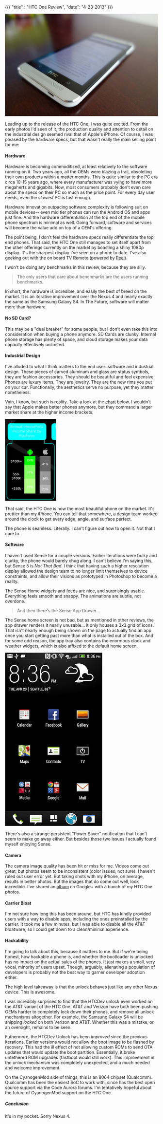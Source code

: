 {{{
  "title" : "HTC One Review",
  "date": "4-23-2013"
}}}

![](one-review/title.jpg)

Leading up to the release of the HTC One, I was quite excited. From the early photos I'd seen of it, the production quality and attention to detail
on the industrial design seemed rival that of Apple's iPhone. Of course, I was pleased by the hardware specs, but that wasn't really the main
selling point for me:

#### Hardware

Hardware is becoming commoditized, at least relatively to the software running on it. Two years ago, all the OEMs were blazing a trail, obsoleting their own
products within a matter months. This is quite similar to the PC era circa 10-15 years ago, where every manufacturer was vying to have more megahertz and gigabits.
Now, most consumers probably don't even care about the specs on their PC so much as the price point. For every day user needs, even the _slowest_ PC
is fast enough.

Hardware innovation outpacing software complexity is following suit on mobile devices-- even mid tier phones can run the Android OS and apps just fine.
And the hardware differentiation at the top end of the mobile phone spectrum is minimal as well. Going forward, software and services will become the
value add on top of a OEM's offering.

The point being, I don't feel the hardware specs really differentiate the top end phones. That said, the HTC One still manages to set itself apart from
the other offerings currently on the market by boasting a shiny 1080p display. It's the sharpest display I've seen on a phone to date.
I've also geeking out with the on board TV Remote (powered by [Peel](http://www.engadget.com/2010/12/08/peel-turns-your-iphone-into-a-universal-remote-using-a-wirele/)).

I won't be doing any benchmarks in this review, because they are silly.

> The only users that care about benchmarks are the users running benchmarks.

In short, the hardware is incredible, and easily the best of breed on the market. It is  an iterative improvement over the Nexus 4 and nearly
exactly the same as the Samsung Galaxy S4. In The Future, software will matter more than hardware.

#### No SD Card?

This may be a "deal breaker" for some people, but I don't even take this into consideration when buying a phone anymore.
SD Cards are clunky. Internal phone storage has plenty of space, and cloud storage makes your data capacity effectively
unlimited.

#### Industrial Design

I've alluded to what I think matters to the end user: software and industrial design.
These pieces of carved aluminum and glass are status symbols, they are fashion accessories. They should be beautiful and feel expensive.
Phones are luxury items. They are jewelry. They are the new rims you put on your car. Functionally, the aesthetics serve no purpose, yet
they matter nonetheless.

Vain, I know, but such is reality. Take a look at the [chart](http://www.comscore.com/Insights/Blog/Android_vs_iOS_User_Differences_Every_Developer_Should_Know#imageview/0/) below. I wouldn't say that Apple makes better
phones anymore, but they command a larger market share at the higher income brackets.
  
![](one-review/demographics.png)

That said, the HTC One is now the most beautiful phone on the market. It's prettier than my iPhone. You can tell that
somewhere, a design team worked around the clock to get every edge, angle, and surface perfect.

The phone is seamless. Literally. I can't figure out how to open it. Not that I care to.

#### Software

I haven't used Sense for a couple versions. Earlier iterations were bulky and clunky, the phone would barely chug along. I can't believe I'm saying this,
but Sense 5 is _Not That Bad_. I think that having such a higher resolution display allowed the design team to no longer
limit themselves to device constraints, and allow their visions as prototyped in Photoshop to become a reality.

The Sense Home widgets and feeds are nice, and surprisingly usable. Everything feels smooth and snappy. The animations are subtle, not overdone.

> And then there's the Sense App Drawer...

The Sense home screen is not bad, but as mentioned in other reviews, the app drawer renders it nearly unusable...
it only houses a 3x3 grid of icons. That isn't nearly enough being shown on the page to actually find an app once you start
getting past more than what is installed out of the box. And for some odd reason, the app tray also contains the enormous clock and
weather widgets, which is also affixed to the default home screen.

![](one-review/sense.png)

There's also a strange persistent "Power Saver" notification that I can't seem to make go away either. But besides those two issues
I actually found myself enjoying Sense.

#### Camera

The camera image quality has been hit or miss for me. Videos come out great, but photos seem to be inconsistent (color issues, not sure).
I haven't ruled out user error yet. But taking shots with my iPhone, on average, results in better photos. But the images that do come out well, look incredible. I've
shared an [album](https://plus.google.com/photos/103583939320326217147/albums/5870258963803543697) on Google+ with a bunch of my HTC One photos.

#### Carrier Bloat

I'm not sure how long this has been around, but HTC has kindly provided users with a way to disable apps, including the ones preinstalled
by the carrier. It took me a few minutes, but I was able to disable all the AT&T bloatware, so I could get
down to a clean/minimal experience.

#### Hackability

I'm going to talk about this, because it matters to me. But if we're being honest, how hackable a phone is, and whether the bootloader
is unlocked has no impact on the actual sales of the phones. It just makes a small, very vocal, minority of users upset. Though,
arguably, alienating a population of developers is probably not the best way to garner developer adoption either.

The high level takeaway is that the unlock behaves just like any other Nexus device. This is awesome.

I was incredibly surprised to find that the HTCDev unlock even worked on the AT&T variant of the HTC One. AT&T and Verizon have both
been pushing OEMs harder to completely lock down their phones, and remove all unlock mechanisms altogether. For example, the Samsung Galaxy S4
will be shipping _locked_ on both Verizon and AT&T. Whether this was a mistake, or an oversight, remains to be seen.

Futhermore, the HTCDev Unlock has been _improved_ since the previous iterations. Earlier versions would not allow the boot image
to be flashed by recovery. This had the ill effect of not allowing custom ROMs to send OTA updates that would update the boot
partition. Essentially, it broke untethered ROM upgrades (fastboot would still work). This improvement in the unlock
mechanism was completely unexpected, and a much needed and welcome improvement.

On the CyanogenMod side of things, this is an 8064 chipset (Qualcomm). Qualcomm has been the easiest SoC to work with,
since has the best open source support via the Code Aurora forums. I'm tentatively hopeful about the future of CyanogenMod
support on the HTC One.

##### Conclusion

It's in my pocket. Sorry Nexus 4.